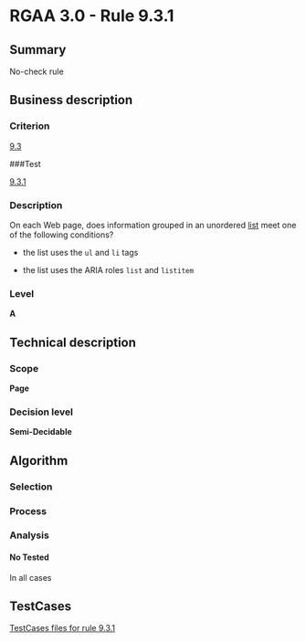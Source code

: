# RGAA 3.0 -  Rule 9.3.1

## Summary

No-check rule

## Business description

### Criterion

[9.3](http://asqatasun.github.io/RGAA--3.0--EN/RGAA3.0_Criteria_English_version_v1.html#crit-9-3)

###Test

[9.3.1](http://asqatasun.github.io/RGAA--3.0--EN/RGAA3.0_Criteria_English_version_v1.html#test-9-3-1)

### Description
On each Web page, does
    information grouped in an unordered <a href="http://asqatasun.github.io/RGAA--3.0--EN/RGAA3.0_Glossary_English_version_v1.html#mListes">list</a>
    meet one of the following conditions?
    <ul><li>the list uses the <code>ul</code> and <code>li</code> tags</li>
  <li>the list
   uses the ARIA roles <code>list</code> and <code>listitem</code></li>
    </ul> 


### Level

**A**

## Technical description

### Scope

**Page**

### Decision level

**Semi-Decidable**

## Algorithm

### Selection

### Process

### Analysis

#### No Tested 

In all cases



##  TestCases 

[TestCases files for rule 9.3.1](https://gitlab.com/asqatasun/Asqatasun/-/tree/master/rules/rules-rgaa3.0/src/test/resources/testcases/rgaa30/Rgaa30Rule090301/) 


